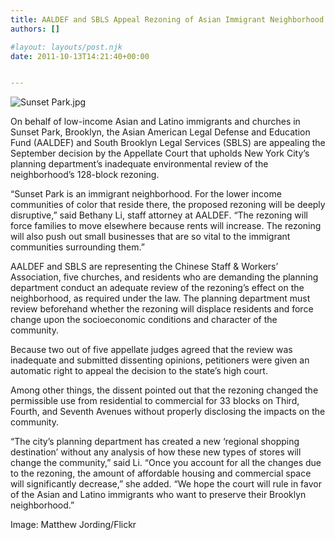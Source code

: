 ```yaml
---
title: AALDEF and SBLS Appeal Rezoning of Asian Immigrant Neighborhood in Sunset Park
authors: []

#layout: layouts/post.njk
date: 2011-10-13T14:21:40+00:00


---
```


![Sunset Park.jpg](/uploads/Sunset%20Park.jpg)

On behalf of low-income Asian and Latino immigrants and churches in Sunset Park, Brooklyn, the Asian American Legal Defense and Education Fund (AALDEF) and South Brooklyn Legal Services (SBLS) are appealing the September decision by the Appellate Court that upholds New York City’s planning department’s inadequate environmental review of the neighborhood’s 128-block rezoning. 

“Sunset Park is an immigrant neighborhood. For the lower income communities of color that reside there, the proposed rezoning will be deeply disruptive,” said Bethany Li, staff attorney at AALDEF. “The rezoning will force families to move elsewhere because rents will increase. The rezoning will also push out small businesses that are so vital to the immigrant communities surrounding them.”

AALDEF and SBLS are representing the Chinese Staff & Workers’ Association, five churches, and residents who are demanding the planning department conduct an adequate review of the rezoning’s effect on the neighborhood, as required under the law. The planning department must review beforehand whether the rezoning will displace residents and force change upon the socioeconomic conditions and character of the community.

Because two out of five appellate judges agreed that the review was inadequate and submitted dissenting opinions, petitioners were given an automatic right to appeal the decision to the state’s high court. 

Among other things, the dissent pointed out that the rezoning changed the permissible use from residential to commercial for 33 blocks on Third, Fourth, and Seventh Avenues without properly disclosing the impacts on the community. 

“The city’s planning department has created a new ‘regional shopping destination’ without any analysis of how these new types of stores will change the community,” said Li. “Once you account for all the changes due to the rezoning, the amount of affordable housing and commercial space will significantly decrease,” she added. “We hope the court will rule in favor of the Asian and Latino immigrants who want to preserve their Brooklyn neighborhood.” 

Image: Matthew Jording/Flickr
